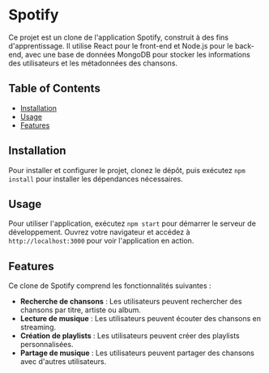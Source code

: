 # Spotify

Ce projet est un clone de l'application Spotify, construit à des fins d'apprentissage. Il utilise React pour le front-end et Node.js pour le back-end, avec une base de données MongoDB pour stocker les informations des utilisateurs et les métadonnées des chansons.

## Table of Contents

- [Installation](#installation)
- [Usage](#usage)
- [Features](#features)

## Installation

Pour installer et configurer le projet, clonez le dépôt, puis exécutez `npm install` pour installer les dépendances nécessaires.

## Usage

Pour utiliser l'application, exécutez `npm start` pour démarrer le serveur de développement. Ouvrez votre navigateur et accédez à `http://localhost:3000` pour voir l'application en action.

## Features

Ce clone de Spotify comprend les fonctionnalités suivantes :

- **Recherche de chansons** : Les utilisateurs peuvent rechercher des chansons par titre, artiste ou album.
- **Lecture de musique** : Les utilisateurs peuvent écouter des chansons en streaming.
- **Création de playlists** : Les utilisateurs peuvent créer des playlists personnalisées.
- **Partage de musique** : Les utilisateurs peuvent partager des chansons avec d'autres utilisateurs.

